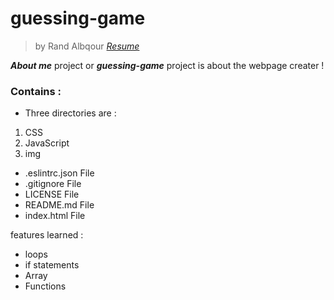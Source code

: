 # guessing-game
 > by Rand Albqour *[Resume](https://docs.google.com/document/d/1bG2mfvPs_5_iwDhFwgwy0apPQYfdZw3BxBkdOTENFmU/edit#heading=h.sbziogryzzql)*

***About me*** project or ***guessing-game*** project is about the webpage creater ! 
### Contains :
- Three directories are :
1. CSS  
2. JavaScript
3. img 
-  .eslintrc.json File
- .gitignore File
- LICENSE File
-  README.md File
- index.html File

features learned :
- loops
- if statements
- Array
- Functions